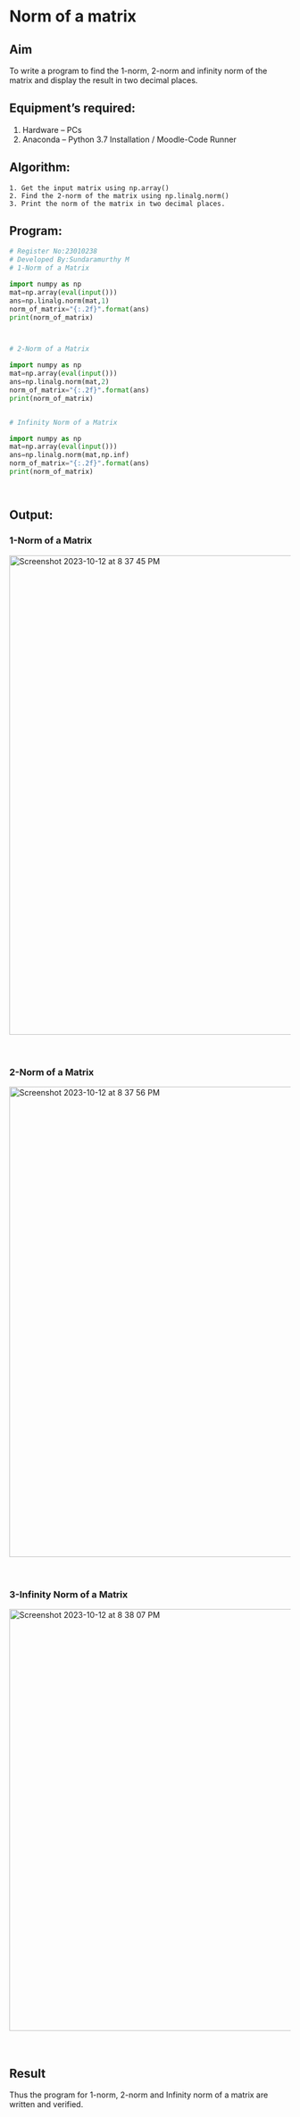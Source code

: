 # Norm of a matrix
## Aim
To write a program to find the 1-norm, 2-norm and infinity norm of the matrix and display the result in two decimal places.
## Equipment’s required:
1.	Hardware – PCs
2.	Anaconda – Python 3.7 Installation / Moodle-Code Runner
## Algorithm:
	1. Get the input matrix using np.array()   
    2. Find the 2-norm of the matrix using np.linalg.norm()
	3. Print the norm of the matrix in two decimal places.
## Program:
```Python
# Register No:23010238
# Developed By:Sundaramurthy M
# 1-Norm of a Matrix

import numpy as np
mat=np.array(eval(input()))
ans=np.linalg.norm(mat,1)
norm_of_matrix="{:.2f}".format(ans)
print(norm_of_matrix)



# 2-Norm of a Matrix

import numpy as np
mat=np.array(eval(input()))
ans=np.linalg.norm(mat,2)
norm_of_matrix="{:.2f}".format(ans)
print(norm_of_matrix)


# Infinity Norm of a Matrix

import numpy as np
mat=np.array(eval(input()))
ans=np.linalg.norm(mat,np.inf)
norm_of_matrix="{:.2f}".format(ans)
print(norm_of_matrix)




```
## Output:

### 1-Norm of a Matrix

<img width="859" alt="Screenshot 2023-10-12 at 8 37 45 PM" src="https://github.com/Murthy46/Norm-of-a-matrix/assets/145112768/1e8dcbff-bc94-4302-97cb-82ca7525b3f0">

<br>
<br>
<br>

### 2-Norm of a Matrix

<img width="843" alt="Screenshot 2023-10-12 at 8 37 56 PM" src="https://github.com/Murthy46/Norm-of-a-matrix/assets/145112768/13babf20-694f-474e-b351-78e395fb9a22">

<br>
<br>
<br>

### 3-Infinity Norm of a Matrix

<img width="756" alt="Screenshot 2023-10-12 at 8 38 07 PM" src="https://github.com/Murthy46/Norm-of-a-matrix/assets/145112768/c5d1cf18-6b39-4c1f-8fab-d51c9f25a749">

<br>
<br>
<br>

## Result
Thus the program for 1-norm, 2-norm and Infinity norm of a matrix are written and verified.
